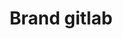 ---
title: Brand gitlab
tags: ["brand", "gitlab", "development", "version control", "code", "repository", "collaboration"]
icon: brand-gitlab
svg: '<svg xmlns="http://www.w3.org/2000/svg" width="24" height="24" fill="none" viewBox="0 0 24 24" stroke-width="1.5" stroke-linecap="round" stroke-linejoin="round" stroke="currentColor"><path d="M11.981 21 21 13.708 18.498 3l-3.015 6.497H8.997L5.507 3 3 13.708z"/></svg>'
---